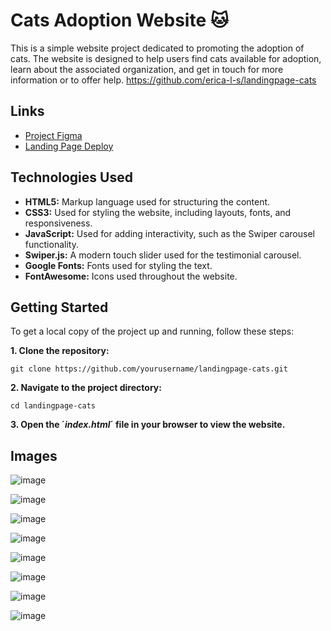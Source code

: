 # Cats Adoption Website :cat:
This is a simple website project dedicated to promoting the adoption of cats. The website is designed to help users find cats available for adoption, learn about the associated organization, and get in touch for more information or to offer help.
https://github.com/erica-l-s/landingpage-cats

## Links 
- [Project Figma](https://www.figma.com/design/YeZhV6hYlCIVLqkkZArQi4/ONG-TinieBird-Cats?node-id=203-13&node-type=FRAME&t=bD3QvfqaMP0B8uQ2-0)
- [Landing Page Deploy](https://landingpage-cats.vercel.app/)

## Technologies Used
- **HTML5:** Markup language used for structuring the content.
- **CSS3:** Used for styling the website, including layouts, fonts, and responsiveness.
- **JavaScript:** Used for adding interactivity, such as the Swiper carousel functionality.
- **Swiper.js:** A modern touch slider used for the testimonial carousel.
- **Google Fonts:** Fonts used for styling the text.
- **FontAwesome:** Icons used throughout the website.

## Getting Started
To get a local copy of the project up and running, follow these steps:

**1. Clone the repository:**
   
```
git clone https://github.com/yourusername/landingpage-cats.git

```

**2. Navigate to the project directory:**

```
cd landingpage-cats

```
**3. Open the ´*index.html*´ file in your browser to view the website.**

## Images

![image](https://github.com/user-attachments/assets/9838ef01-de04-43aa-abed-bb7f514688dc)

![image](https://github.com/user-attachments/assets/b8541cc3-f9aa-460a-b3fb-ffbf14dfb633)

![image](https://github.com/user-attachments/assets/532f4eb2-c8c5-4bb3-b391-776924bb2921)

![image](https://github.com/user-attachments/assets/ac4ff098-165a-4598-a155-beea8577dee0)

![image](https://github.com/user-attachments/assets/3342b061-f99a-4eb3-832e-80891dba22a6)

![image](https://github.com/user-attachments/assets/b67cfd21-d6dd-4167-ada8-8230d0fac71f)

![image](https://github.com/user-attachments/assets/8d5f0f1a-89d4-4f60-ac65-b4015b6cef44)

![image](https://github.com/user-attachments/assets/b9f28232-aeda-4a8d-9e3d-316335d0d6ba)











